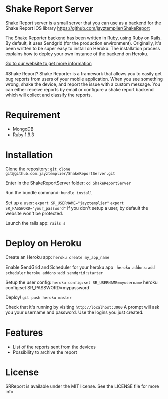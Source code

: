 # Shake Report Server

Shake Report server is a small server that you can use as a backend for the Shake Report iOS library
https://github.com/jayztemplier/ShakeReport

The Shake Reporter backend has been written in Ruby, using Ruby on Rails. By default, it uses Sendgrid (for the production environment). Originally, it's been written to be super easy to install on Heroku. The installation process explains how to deploy your own instance of the backend on Heroku.

<a href="http://shakereport.com/">Go to our website to get more information</a>


#Shake Report?
Shake Reporter is a framework that allows you to easily get bug reports from users of your mobile application. When you see something wrong, shake the device, and report the issue with a custom message. You can either receive reports by email or configure a shake report backend which will collect and classify the reports.
# Requirement

* MongoDB
* Ruby 1.9.3

# Installation

Clone the repository:
`git clone git@github.com:jayztemplier/ShakeReportServer.git`

Enter in the ShakeReportServer folder:
`cd ShakeReportServer`

Run the bundle command:
`bundle install`

Set up a user:
`export SR_USERNAME="jayztemplier"`
`export SR_PASSWORD="your_password"`
If you don't setup a user, by default the website won't be protected.

Launch the rails app:
`rails s`	

# Deploy on Heroku
Create an Heroku app:
`heroku create my_app_name`

Enable SendGrid and Scheduler for your heroku app
`
heroku addons:add scheduler`
`heroku addons:add sendgrid:starter
`

Setup the user config:
`heroku config:set SR_USERNAME=myusername`
heroku config:set SR_PASSWORD=mypassword`

Deploy!
`git push heroku master`

Check that it's running by visiting `http://localhost:3000`
A prompt will ask you your username and password. Use the logins you just created.
# Features

* List of the reports sent from the devices
* Possibility to archive the report

# License
SRReport is available under the MIT license. See the LICENSE file for more info
